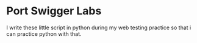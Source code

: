 # Port Swigger Labs
 I write these little script in python during my web testing practice  so that i can practice python with that.
